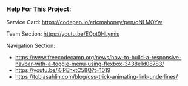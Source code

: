 

### Help For This Project:
Service Card: https://codepen.io/ericmahoney/pen/oNLMOYw

Team Section: https://youtu.be/EOpt0HLymis

Navigation Section: 
- https://www.freecodecamp.org/news/how-to-build-a-responsive-navbar-with-a-toggle-menu-using-flexbox-3438e1d08783/
- https://youtu.be/K-PEhxtC58Q?t=1019
- https://tobiasahlin.com/blog/css-trick-animating-link-underlines/